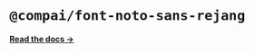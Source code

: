 # `@compai/font-noto-sans-rejang`

[**Read the docs &rarr;**](https://components.ai/docs/typefaces/noto-sans-rejang)
